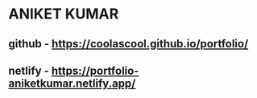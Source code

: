 # ANIKET KUMAR
## github - https://coolascool.github.io/portfolio/
## netlify - https://portfolio-aniketkumar.netlify.app/
